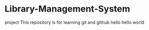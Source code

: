 # Library-Management-System
project
This repository is for learning git and github
hello
hello world
